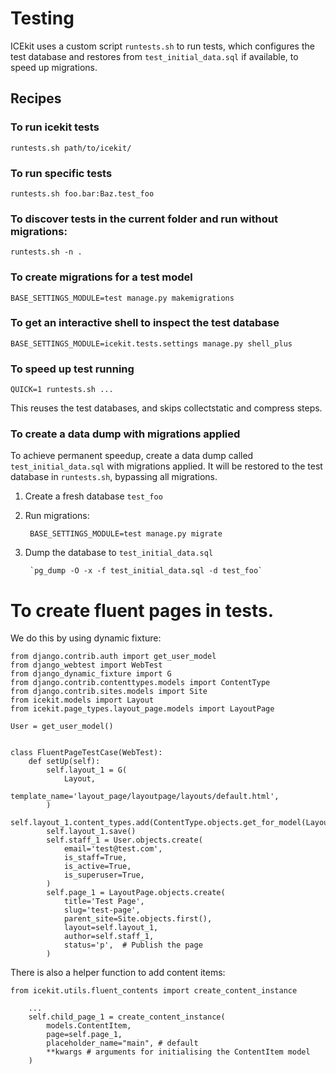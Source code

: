 # Testing

ICEkit uses a custom script `runtests.sh` to run tests, which configures the
test database and restores from `test_initial_data.sql` if available,
 to speed up migrations.

## Recipes

### To run icekit tests

    runtests.sh path/to/icekit/

### To run specific tests

    runtests.sh foo.bar:Baz.test_foo

### To discover tests in the current folder and run without migrations:

    runtests.sh -n .

### To create migrations for a test model

    BASE_SETTINGS_MODULE=test manage.py makemigrations

### To get an interactive shell to inspect the test database

    BASE_SETTINGS_MODULE=icekit.tests.settings manage.py shell_plus

### To speed up test running

    QUICK=1 runtests.sh ...

This reuses the test databases, and skips collectstatic and compress steps.

### To create a data dump with migrations applied

To achieve permanent speedup, create a data dump called `test_initial_data.sql`
with migrations applied. It will be restored to the test database in
`runtests.sh`, bypassing all migrations.

1. Create a fresh database `test_foo`

2. Run migrations:

        BASE_SETTINGS_MODULE=test manage.py migrate

3. Dump the database to `test_initial_data.sql`

        `pg_dump -O -x -f test_initial_data.sql -d test_foo`


# To create fluent pages in tests.

We do this by using dynamic fixture:

    from django.contrib.auth import get_user_model
    from django_webtest import WebTest
    from django_dynamic_fixture import G
    from django.contrib.contenttypes.models import ContentType
    from django.contrib.sites.models import Site
    from icekit.models import Layout
    from icekit.page_types.layout_page.models import LayoutPage

    User = get_user_model()


    class FluentPageTestCase(WebTest):
        def setUp(self):
            self.layout_1 = G(
                Layout,
                template_name='layout_page/layoutpage/layouts/default.html',
            )
            self.layout_1.content_types.add(ContentType.objects.get_for_model(LayoutPage))
            self.layout_1.save()
            self.staff_1 = User.objects.create(
                email='test@test.com',
                is_staff=True,
                is_active=True,
                is_superuser=True,
            )
            self.page_1 = LayoutPage.objects.create(
                title='Test Page',
                slug='test-page',
                parent_site=Site.objects.first(),
                layout=self.layout_1,
                author=self.staff_1,
                status='p',  # Publish the page
            )


There is also a helper function to add content items:

    from icekit.utils.fluent_contents import create_content_instance

        ...
        self.child_page_1 = create_content_instance(
            models.ContentItem,
            page=self.page_1,
            placeholder_name="main", # default
            **kwargs # arguments for initialising the ContentItem model
        )

